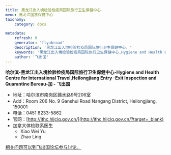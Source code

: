 ```yaml
---
title: 黑龙江出入境检验检疫局国际旅行卫生保健中心
menu: 黑龙江国旅保健中心
taxonomy:
    category: docs

metadata:
    refresh: 0
    generator: 'flyabroad'
    description: '黑龙江出入境检验检疫局国际旅行卫生保健中心。'
    keywords: '黑龙江出入境检验检疫局国际旅行卫生保健中心,Hygiene and Health Centre for International Travel,Heilongjiang Entry -Exit Inspection and Quarantine Bureau,加'
    author: '飞出国'
---
```


**哈尔滨-黑龙江出入境检验检疫局国际旅行卫生保健中心-Hygiene and Health Centre for International Travel,Heilongjiang Entry -Exit Inspection and Quarantine Bureau-加 - 飞出国**

- 地址：哈尔滨市南岗区赣水路9号206室
- Add：Room 206 No. 9 Ganshui Road Nangang District, Heilongjiang, 150001
- 电话：0451 8233-5862
- 官网：[http://ithc.hljciq.gov.cn/](http://ithc.hljciq.gov.cn/?target=_blank)
- 加拿大体检联系医生
  - Xiao Wei Yu
  - Zhao Ling

[相关问题可以到飞出国论坛参与讨论。](http://bbs.fcgvisa.com/t/3385?target=_blank)